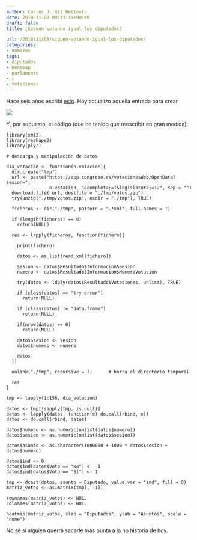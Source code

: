 ```yaml
---
author: Carlos J. Gil Bellosta
date: 2018-11-08 08:13:19+00:00
draft: false
title: ¿Siguen votando igual los diputados?

url: /2018/11/08/siguen-votando-igual-los-diputados/
categories:
- números
tags:
- diputados
- heatmap
- parlamento
- r
- votaciones
---
```


Hace seis años escribí [esto](https://www.datanalytics.com/2012/09/20/como-votan-los-diputados/). Hoy actualizo aquella entrada para crear

![](/wp-uploads/2018/11/votos_diputados.png)


Y, por supuesto, el código (que he tenido que reescribir en gran medida):




    library(xml2)
    library(reshape2)
    library(plyr)

    # descarga y manipulación de datos

    dia_votacion <- function(n.votacion){
      dir.create("tmp")
      url <- paste("https://app.congreso.es/votacionesWeb/OpenData?sesion=",
                    n.votacion, "&completa;=1&legislatura;=12", sep = "")
      download.file( url, destfile = "./tmp/votos.zip")
      try(unzip("./tmp/votos.zip", exdir = "./tmp"), TRUE)

      ficheros <- dir("./tmp", pattern = ".*xml", full.names = T)

      if (length(ficheros) == 0)
        return(NULL)

      res <- lapply(ficheros, function(fichero){

        print(fichero)

        datos <- as_list(read_xml(fichero))

        sesion <- datos$Resultado$Informacion$Sesion
        numero <- datos$Resultado$Informacion$NumeroVotacion

        try(datos <- ldply(datos$Resultado$Votaciones, unlist), TRUE)

        if (class(datos) == "try-error")
          return(NULL)

        if (class(datos) != "data.frame")
          return(NULL)

        if(nrow(datos) == 0)
          return(NULL)

        datos$sesion <- sesion
        datos$numero <- numero

        datos
      })

      unlink("./tmp", recursive = T)      # borra el directorio temporal

      res
    }

    tmp <- lapply(1:156, dia_votacion)

    datos <- tmp[!sapply(tmp, is.null)]
    datos <- lapply(datos, function(x) do.call(rbind, x))
    datos <- do.call(rbind, datos)

    datos$numero <- as.numeric(unlist(datos$numero))
    datos$sesion <- as.numeric(unlist(datos$sesion))

    datos$asunto <- as.character(1000000 + 1000 * datos$sesion + datos$numero)

    datos$ind <- 0
    datos$ind[datos$Voto == "No"] <- -1
    datos$ind[datos$Voto == "Sí"] <- 1

    tmp <- dcast(datos, asunto ~ Diputado, value.var = "ind", fill = 0)
    matriz_votos <- as.matrix(tmp[, -1])

    rownames(matriz_votos) <- NULL
    colnames(matriz_votos) <- NULL

    heatmap(matriz_votos, xlab = "Diputados", ylab = "Asuntos", scale = "none")




No sé si alguien querrá sacarle más punta a la no historia de hoy.
